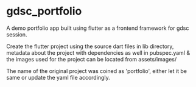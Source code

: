 # gdsc_portfolio
A demo portfolio app built using flutter as a frontend framework for gdsc session.

Create the flutter project using the source dart files in lib directory, metadata about the project with dependencies as well in pubspec.yaml & the images used for the project can be located from assets/images/

The name of the original project was coined as 'portfolio', either let it be same or update the yaml file accordingly.
